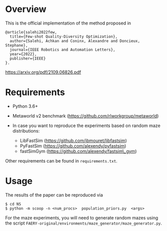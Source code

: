 # Overview

This is the official implementation of the method proposed in 

```
@article{salehi2022few,
  title={Few-shot Quality-Diversity Optimization},
  author={Salehi, Achkan and Coninx, Alexandre and Doncieux, Stephane},
  journal={IEEE Robotics and Automation Letters},
  year={2022},
  publisher={IEEE}
}.
```

https://arxiv.org/pdf/2109.06826.pdf

# Requirements

- Python 3.6+
- Metaworld v2 benchmark (https://github.com/rlworkgroup/metaworld)
- In case you want to reproduce the experiments based on random maze distributions:

    - LibFastSim (https://github.com/jbmouret/libfastsim)
    - PyFastSim (https://github.com/alexendy/pyfastsim)
    - fastSimGym (https://github.com/alexendy/fastsim\_gym)

Other requirements can be found in `requirements.txt`.

# Usage

The results of the paper can be reproduced via

```
$ cd NS
$ python -m scoop -n <num_procs>  population_priors.py  <args>
```

For the maze experiments, you will need to generate random mazes using the script `FAERY-original/environments/maze_generator/maze_generator.py`.

